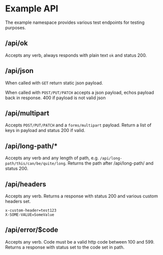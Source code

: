# Example API

The example namespace provides various test endpoints for testing purposes.

## /api/ok

Accepts any verb, always responds with plain text `ok` and status 200.

## /api/json

When called with `GET` return static json payload.

When called with `POST/PUT/PATCH` accepts a json payload, echos payload back in response.
400 if payload is not valid json

## /api/multipart

Accepts `POST/PUT/PATCH` and a `forms/multipart` payload.
Return a list of keys in payload and status 200 if valid.

## /api/long-path/\*

Accepts any verb and any length of path, e.g. `/api/long-path/this/can/be/quite/long`.
Returns the path after /api/long-path/ and status 200.

## /api/headers

Accepts any verb. Returns a response with status 200 and various custom headers set.

```
x-custom-header=test123
X-SOME-VALUE=SomeValue
```

## /api/error/$code

Accepts any verb. Code must be a valid http code between 100 and 599.
Returns a response with status set to the code set in path.
